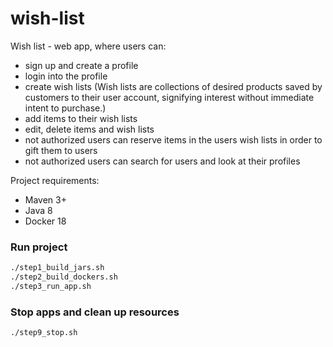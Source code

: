 # wish-list
Wish list - web app, where users can:
- sign up and create a profile
- login into the profile
- create wish lists (Wish lists are collections of desired products saved by customers to their user account, signifying interest without immediate intent to purchase.)
- add items to their wish lists
- edit, delete items and wish lists
- not authorized users can reserve items in the users wish lists in order to gift them to users
- not authorized users can search for users and look at their profiles

Project requirements:
- Maven 3+
- Java 8
- Docker 18

### Run project
```bash
./step1_build_jars.sh
./step2_build_dockers.sh
./step3_run_app.sh  
```

### Stop apps and clean up resources
```bash
./step9_stop.sh
```
